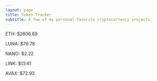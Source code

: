 ```yaml
---
layout: page
title: Token Tracker
subtitle: A few of my personal favorite cryptocurrency projects.
---
```


<!--BEGINCRYPTOINPUT-->
ETH: $2606.69

LUNA: $79.78

NANO: $2.22

LINK: $13.61

AVAX: $72.93

<!--ENDCRYPTOINPUT-->
